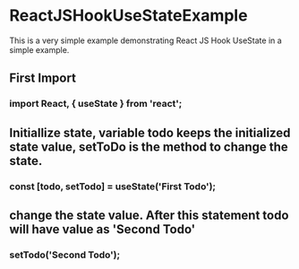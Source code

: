 # ReactJSHookUseStateExample
This is a very simple example demonstrating React JS Hook UseState in a simple example.

## First Import
### import React, { useState } from 'react';

## Initiallize state, variable todo keeps the initialized state value, setToDo is the method to change the state.
### const [todo, setTodo] = useState('First Todo');

## change the state value. After this statement todo will have value as 'Second Todo'
### setTodo('Second Todo');
